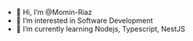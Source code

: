 - 👋 Hi, I’m @Momin-Riaz
- 👀 I’m interested in Software Development
- 🌱 I’m currently learning Nodejs, Typescript, NestJS


